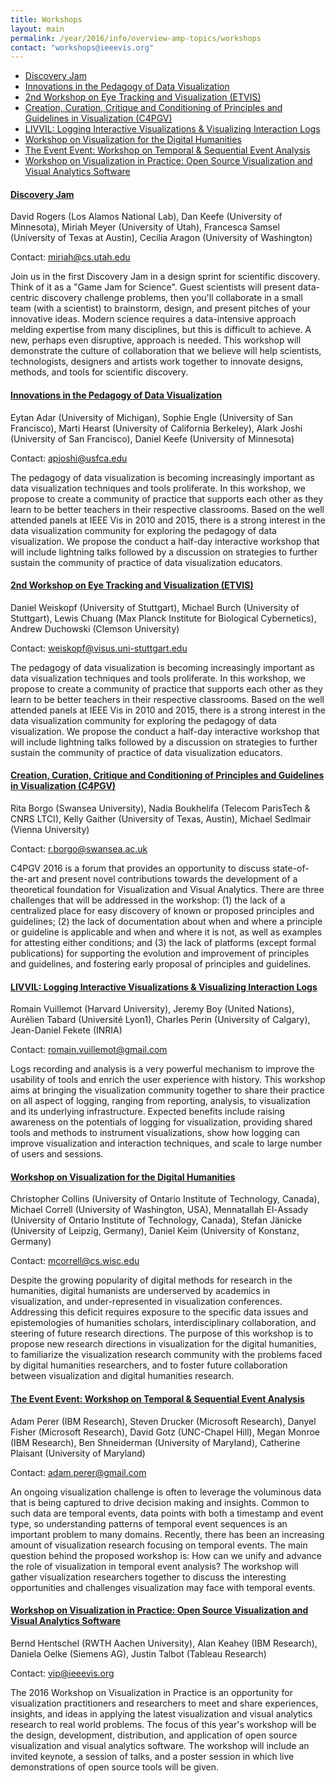 ```yaml
---
title: Workshops
layout: main
permalink: /year/2016/info/overview-amp-topics/workshops
contact: "workshops@ieeevis.org"
---
```


* [Discovery Jam](#discoveryjam)
* [Innovations in the Pedagogy of Data Visualization](#pedagogy)
* [2nd Workshop on Eye Tracking and Visualization (ETVIS)](#etvis)
* [Creation, Curation, Critique and Conditioning of Principles and Guidelines in Visualization (C4PGV)](#c4pgv)
* [LIVVIL: Logging Interactive Visualizations & Visualizing Interaction Logs](#livvil)
* [Workshop on Visualization for the Digital Humanities](#vis4dh)
* [The Event Event: Workshop on Temporal & Sequential Event Analysis](#eventevent)
* [Workshop on Visualization in Practice: Open Source Visualization and Visual Analytics Software](#vip)

#### <a name="discoveryjam"></a>[Discovery Jam](http://www.discoveryjam.com)

David Rogers (Los Alamos National Lab), Dan Keefe (University of Minnesota), Miriah Meyer (University of Utah), Francesca Samsel (University of Texas at Austin), Cecilia Aragon (University of Washington)

Contact: miriah@cs.utah.edu

Join us in the first Discovery Jam in a design sprint for scientific discovery. Think of it as a "Game Jam for Science". Guest scientists will present data-centric discovery challenge problems, then you'll collaborate in a small team (with a scientist) to brainstorm, design, and present pitches of your innovative ideas. Modern science requires a data-intensive approach melding expertise from many disciplines, but this is difficult to achieve. A new, perhaps even disruptive, approach is needed. This workshop will demonstrate the culture of collaboration that we believe will help scientists, technologists, designers and artists work together to innovate designs, methods, and tools for scientific discovery.

#### <a name="pedagogy"></a>[Innovations in the Pedagogy of Data Visualization](http://vgl.cs.usfca.edu/pdvw/2016/)

Eytan Adar (University of Michigan), Sophie Engle (University of San Francisco), Marti Hearst (University of California Berkeley), Alark Joshi (University of San Francisco), Daniel Keefe (University of Minnesota)

Contact: apjoshi@usfca.edu

The pedagogy of data visualization is becoming increasingly important as data visualization techniques and tools proliferate. In this workshop, we propose to create a community of practice that supports each other as they learn to be better teachers in their respective classrooms. Based on the well attended panels at IEEE Vis in 2010 and 2015, there is a strong interest in the data visualization community for exploring the pedagogy of data visualization. We propose the conduct a half-day interactive workshop that will include lightning talks followed by a discussion on strategies to further sustain the community of practice of data visualization educators.

#### <a name="etvis"></a>[2nd Workshop on Eye Tracking and Visualization (ETVIS)](http://www.vis.uni-stuttgart.de/etvis/)

Daniel Weiskopf (University of Stuttgart), Michael Burch (University of Stuttgart), Lewis Chuang (Max Planck Institute for Biological Cybernetics), Andrew Duchowski (Clemson University)

Contact: weiskopf@visus.uni-stuttgart.edu

The pedagogy of data visualization is becoming increasingly important as data visualization techniques and tools proliferate. In this workshop, we propose to create a community of practice that supports each other as they learn to be better teachers in their respective classrooms. Based on the well attended panels at IEEE Vis in 2010 and 2015, there is a strong interest in the data visualization community for exploring the pedagogy of data visualization. We propose the conduct a half-day interactive workshop that will include lightning talks followed by a discussion on strategies to further sustain the community of practice of data visualization educators.

#### <a name="c4pgv"></a>[Creation, Curation, Critique and Conditioning of Principles and Guidelines in Visualization (C4PGV)](http://c4pgv.swansea.ac.uk/)

Rita Borgo (Swansea University), Nadia Boukhelifa (Telecom ParisTech & CNRS LTCI), Kelly Gaither (University of Texas, Austin), Michael Sedlmair (Vienna University)

Contact: r.borgo@swansea.ac.uk

C4PGV 2016 is a forum that provides an opportunity to discuss state-of-the-art and present novel contributions towards the development of a theoretical foundation for Visualization and Visual Analytics. There are three challenges that will be addressed in the workshop: (1) the lack of a centralized place for easy discovery of known or proposed principles and guidelines; (2) the lack of documentation about when and where a principle or guideline is applicable and when and where it is not, as well as examples for attesting either conditions; and (3) the lack of platforms (except formal publications) for supporting the evolution and improvement of principles and guidelines, and fostering early proposal of principles and guidelines.

#### <a name="livvil"></a>[LIVVIL: Logging Interactive Visualizations & Visualizing Interaction Logs](http://livvil.github.io/workshop/)

Romain Vuillemot (Harvard University), Jeremy Boy (United Nations), Aurélien Tabard (Université Lyon1), Charles Perin (University of Calgary), Jean-Daniel Fekete (INRIA)

Contact: romain.vuillemot@gmail.com

Logs recording and analysis is a very powerful mechanism to improve the usability of tools and enrich the user experience with history. This workshop aims at bringing the visualization community together to share their practice on all aspect of logging, ranging from reporting, analysis, to visualization and its underlying infrastructure. Expected benefits include raising awareness on the potentials of logging for visualization, providing shared tools and methods to instrument visualizations, show how logging can improve visualization and interaction techniques, and scale to large number of users and sessions.

#### <a name="vis4dh"></a>[Workshop on Visualization for the Digital Humanities](http://vis4dh.com)

Christopher Collins (University of Ontario Institute of Technology, Canada), Michael Correll (University of Washington, USA), Mennatallah El-Assady (University of Ontario Institute of Technology, Canada), Stefan Jänicke (University of Leipzig, Germany), Daniel Keim (University of Konstanz, Germany)

Contact: mcorrell@cs.wisc.edu

Despite the growing popularity of digital methods for research in the humanities, digital humanists are underserved by academics in visualization, and under-represented in visualization conferences. Addressing this deficit requires exposure to the specific data issues and epistemologies of humanities scholars, interdisciplinary collaboration, and steering of future research directions. The purpose of this workshop is to propose new research directions in visualization for the digital humanities, to familiarize the visualization research community with the problems faced by digital humanities researchers, and to foster future collaboration between visualization and digital humanities research.

#### <a name="eventevent"></a>[The Event Event: Workshop on Temporal & Sequential Event Analysis](http://eventevent.github.io/)

Adam Perer (IBM Research), Steven Drucker (Microsoft Research), Danyel Fisher (Microsoft Research), David Gotz (UNC-Chapel Hill), Megan Monroe (IBM Research), Ben Shneiderman (University of Maryland), Catherine Plaisant (University of Maryland)

Contact: adam.perer@gmail.com

An ongoing visualization challenge is often to leverage the voluminous data that is being captured to drive decision making and insights. Common to such data are temporal events, data points with both a timestamp and event type, so understanding patterns of temporal event sequences is an important problem to many domains.  Recently, there has been an increasing amount of visualization research focusing on temporal events.  The main question behind the proposed workshop is: How can we unify and advance the role of visualization in temporal event analysis? The workshop will gather visualization researchers together to discuss the interesting opportunities and challenges visualization may face with temporal events.

#### <a name="vip"></a>[Workshop on Visualization in Practice: Open Source Visualization and Visual Analytics Software](http://visinpractice.org/)

Bernd Hentschel (RWTH Aachen University), Alan Keahey (IBM Research), Daniela Oelke (Siemens AG), Justin Talbot (Tableau Research)

Contact: vip@ieeevis.org

The 2016 Workshop on Visualization in Practice is an opportunity for visualization practitioners and researchers to meet and share experiences, insights, and ideas in applying the latest visualization and visual analytics research to real world problems. The focus of this year's workshop will be the design, development, distribution, and application of open source visualization and visual analytics software. The workshop will include an invited keynote, a session of talks, and a poster session in which live demonstrations of open source tools will be given.


